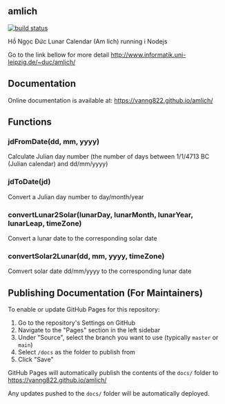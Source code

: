 ## amlich

[![build status](https://secure.travis-ci.org/vanng822/amlich.png)](http://travis-ci.org/vanng822/amlich)

Hồ Ngọc Đức Lunar Calendar (Am lich) running i Nodejs

Go to the link bellow for more detail
http://www.informatik.uni-leipzig.de/~duc/amlich/

## Documentation

Online documentation is available at: https://vanng822.github.io/amlich/

## Functions
### jdFromDate(dd, mm, yyyy)
Calculate Julian day number (the number of days between 1/1/4713 BC (Julian calendar) and dd/mm/yyyy)
### jdToDate(jd)
Convert a Julian day number to day/month/year
### convertLunar2Solar(lunarDay, lunarMonth, lunarYear, lunarLeap, timeZone)
Convert a lunar date to the corresponding solar date
### convertSolar2Lunar(dd, mm, yyyy, timeZone)
Comvert solar date dd/mm/yyyy to the corresponding lunar date

## Publishing Documentation (For Maintainers)

To enable or update GitHub Pages for this repository:

1. Go to the repository's Settings on GitHub
2. Navigate to the "Pages" section in the left sidebar
3. Under "Source", select the branch you want to use (typically `master` or `main`)
4. Select `/docs` as the folder to publish from
5. Click "Save"

GitHub Pages will automatically publish the contents of the `docs/` folder to https://vanng822.github.io/amlich/

Any updates pushed to the `docs/` folder will be automatically deployed.